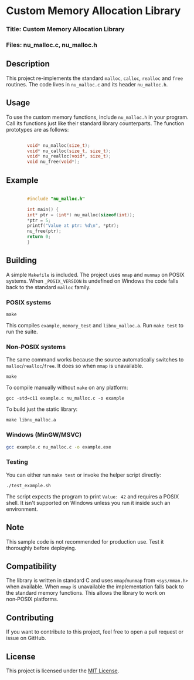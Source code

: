# Custom Memory Allocation Library
### Title: Custom Memory Allocation Library
### Files: nu_malloc.c, nu_malloc.h

## Description

This project re-implements the standard `malloc`, `calloc`, `realloc` and `free` routines.
The code lives in `nu_malloc.c` and its header `nu_malloc.h`.

## Usage

To use the custom memory functions, include `nu_malloc.h` in your program.
Call its functions just like their standard library counterparts.
The function prototypes are as follows:
```c

        void* nu_malloc(size_t);
        void* nu_calloc(size_t, size_t);
        void* nu_realloc(void*, size_t);
        void nu_free(void*);
```
## Example
```c

        #include "nu_malloc.h"

        int main() {
        int* ptr = (int*) nu_malloc(sizeof(int));
        *ptr = 5;
        printf("Value at ptr: %d\n", *ptr);
        nu_free(ptr);
        return 0;
        }
```
## Building

A simple `Makefile` is included. The project uses `mmap` and `munmap` on POSIX systems.
When `_POSIX_VERSION` is undefined on Windows the code falls back to the standard `malloc` family.

### POSIX systems

```
make
```

This compiles `example`, `memory_test` and `libnu_malloc.a`. Run `make test` to run the suite.

### Non‑POSIX systems

The same command works because the source automatically switches to `malloc`/`realloc`/`free`.
It does so when `mmap` is unavailable.

```
make
```

To compile manually without `make` on any platform:

```
gcc -std=c11 example.c nu_malloc.c -o example
```

To build just the static library:

```
make libnu_malloc.a
```

### Windows (MinGW/MSVC)

```sh
gcc example.c nu_malloc.c -o example.exe
```

### Testing

You can either run `make test` or invoke the helper script directly:

```
./test_example.sh
```

The script expects the program to print `Value: 42` and requires a POSIX shell.
It isn't supported on Windows unless you run it inside such an environment.

## Note
This sample code is not recommended for production use. Test it thoroughly before deploying.

## Compatibility
The library is written in standard C and uses `mmap`/`munmap` from `<sys/mman.h>` when available.
When `mmap` is unavailable the implementation falls back to the standard memory functions.
This allows the library to work on non‑POSIX platforms.

## Contributing

If you want to contribute to this project, feel free to open a pull request or issue on GitHub.

## License

This project is licensed under the [MIT License](LICENSE).
